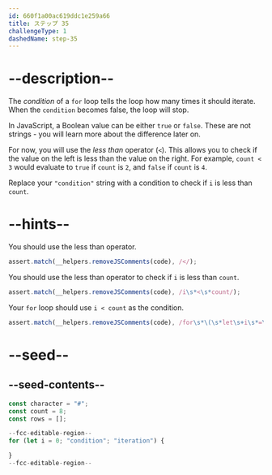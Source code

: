 ```yaml
---
id: 660f1a00ac619ddc1e259a66
title: ステップ 35
challengeType: 1
dashedName: step-35
---
```


# --description--

The <dfn>condition</dfn> of a `for` loop tells the loop how many times it should iterate. When the `condition` becomes false, the loop will stop.

In JavaScript, a Boolean value can be either `true` or `false`. These are not strings - you will learn more about the difference later on.

For now, you will use the <dfn>less than</dfn> operator (`<`). This allows you to check if the value on the left is less than the value on the right. For example, `count < 3` would evaluate to `true` if `count` is `2`, and `false` if `count` is `4`.

Replace your `"condition"` string with a condition to check if `i` is less than `count`.

# --hints--

You should use the less than operator.

```js
assert.match(__helpers.removeJSComments(code), /</);
```

You should use the less than operator to check if `i` is less than `count`.

```js
assert.match(__helpers.removeJSComments(code), /i\s*<\s*count/);
```

Your `for` loop should use `i < count` as the condition.

```js
assert.match(__helpers.removeJSComments(code), /for\s*\(\s*let\s+i\s*=\s*0\s*;\s*i\s*<\s*count\s*;/);
```

# --seed--

## --seed-contents--

```js
const character = "#";
const count = 8;
const rows = [];

--fcc-editable-region--
for (let i = 0; "condition"; "iteration") {

}
--fcc-editable-region--
```

